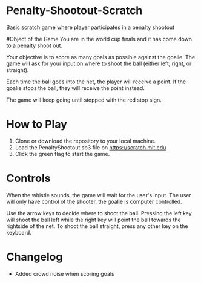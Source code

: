 # Penalty-Shootout-Scratch
Basic scratch game where player participates in a penalty shootout

#Object of the Game
You are in the world cup finals and it has come down to a penalty shoot out. 

Your objective is to score as many goals as possible against the goalie. The game will ask for your input on where to shoot the ball (either left, right, or straight).

Each time the ball goes into the net, the player will receive a point. If the goalie stops the ball, they will receive the point instead.

The game will keep going until stopped with the red stop sign.

# How to Play
1. Clone or download the repository to your local machine.
2. Load the PenaltyShootout.sb3 file on https://scratch.mit.edu
3. Click the green flag to start the game.

# Controls
When the whistle sounds, the game will wait for the user's input. The user will only have control of the shooter, the goalie is computer controlled.

Use the arrow keys to decide where to shoot the ball. Pressing the left key will shoot the ball left while the right key will point the ball towards the rightside of the net. To shoot the ball straight, press any other key on the keyboard. 

# Changelog
- Added crowd noise when scoring goals
